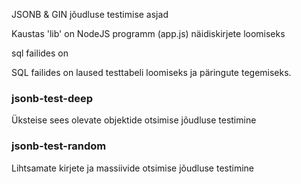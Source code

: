 JSONB & GIN jõudluse testimise asjad

Kaustas 'lib' on NodeJS programm (app.js) näidiskirjete loomiseks

sql failides on 

SQL failides on laused testtabeli loomiseks ja päringute tegemiseks.

### jsonb-test-deep
Üksteise sees olevate objektide otsimise jõudluse testimine

### jsonb-test-random
Lihtsamate kirjete ja massiivide otsimise jõudluse testimine
